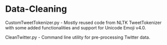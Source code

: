 # Data-Cleaning

CustomTweetTokenizer.py - Mostly reused code from NLTK TweetTokenizer with some added functionalities and support for Unicode Emoji v4.0.

CleanTwitter.py - Command line utility for pre-processing Twitter data.
